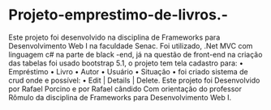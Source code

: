 # Projeto-emprestimo-de-livros.-
Este projeto foi desenvolvido  na disciplina de Frameworks para Desenvolvimento Web I na faculdade Senac.
Foi utilizado, .Net MVC com  linguagem c# na parte de black -end, já na questão de front-end na criação das tabelas foi  usado bootstrap 5.1, o projeto tem tela cadastro para: 
    • Empréstimo
    • Livro
    • Autor
    • Usuário
    • Situação
    • foi criado sistema de crud onde e possível:
    • Edit | Details | Delete.
Este projeto foi Desenvolvido por Rafael Porcino e por Rafael cândido Com orientação do professor Rômulo da disciplina de Frameworks para Desenvolvimento Web I.
